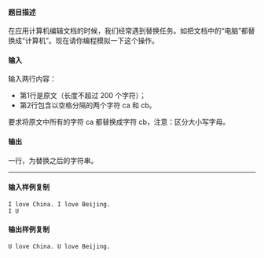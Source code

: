 #### 题目描述

在应用计算机编辑文档的时候，我们经常遇到替换任务。如把文档中的“电脑”都替换成“计算机”。现在请你编程模拟一下这个操作。

#### 输入

输入两行内容：

-   第1行是原文（长度不超过 200 个字符）；
-   第2行包含以空格分隔的两个字符 ca 和 cb。

要求将原文中所有的字符 ca 都替换成字符 cb，注意：区分大小写字母。

#### 输出

一行，为替换之后的字符串。

___

#### 输入样例复制

```
I love China. I love Beijing.
I U
```

#### 输出样例复制

```
U love China. U love Beijing.
```